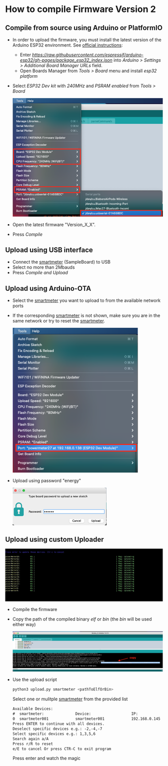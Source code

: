 [smartmeter]: (https://github.com/voelkerb/smartmeter)

# How to compile Firmware Version 2

## Compile from source using Arduino or PlatformIO

* In order to upload the firmware, you must install the latest version of the Arduino ESP32 environment. See [official instructions](https://github.com/espressif/arduino-esp32/blob/master/docs/arduino-ide/boards_manager.md):
  * Enter _https://raw.githubusercontent.com/espressif/arduino-esp32/gh-pages/package_esp32_index.json_ into _Arduino > Settings > Additional Board Manager URLs_ field.
  * Open Boards Manager from _Tools > Board_ menu and install _esp32 platform_
* Select _ESP32 Dev kit_ with _240MHz_ and _PSRAM enabled_ from _Tools > Board_ 

    <img src="/docu/figures/FirmwareSelectPort.png" width="500">
    
* Open the latest firmware "Version_X_X".
* Press _Compile_

## Upload using USB interface

* Connect the [smartmeter] (SampleBoard) to USB
* Select no more than 2Mbauds
* Press _Compile and Upload_

## Upload using Arduino-OTA

* Select the [smartmeter] you want to upload to from the available network ports
* If the corresponding [smartmeter] is not shown, make sure you are in the same network or try to reset the [smartmeter].

    <img src="/docu/figures/NetworkPort.png" width="400">

* Upload using password "energy"

    <img src="/docu/figures/Password.png" width="300">

## Upload using custom Uploader

  <img src="/docu/figures/upload.gif">

* Compile the firmware
* Copy the path of the compiled binary _elf_ or _bin_ (the _bin_ will be used either way)

    <img src="/docu/figures/CopyBin.png">

* Use the upload script
  ```bash
  python3 upload.py smartmeter <pathToElfOrBin> 
  ```
  Select one or mulitple [smartmeter] from the provided list
  ```
  Available Devices:
  #  smartmeter:              Device:                  IP:                      
  0  smartmeter001            smartmeter001            192.168.0.145      
  Press ENTER to continue with all devices.
  Deselect specific devices e.g.: -2,-4,-7
  Select specific devices e.g.: 1,3,5,6
  Search again a/A
  Press r/R to reset
  e/E to cancel Or press CTR-C to exit program
  ```
  Press enter and watch the magic
